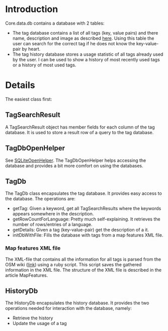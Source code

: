 # Introduction #

Core.data.db contains a database with 2 tables:

  * The tag database contains a list of all tags (key, value pairs) and there name, description and image as described [here](http://wiki.openstreetmap.org/wiki/Map_Features). Using this table the user can search for the correct tag if he does not know the key-value-pair by heart.
  * The tag history database stores a usage statistic of all tags already used by the user. I can be used to show a history of most recently used tags or a history of most used tags.


# Details #

The easiest class first:

## TagSearchResult ##

A TagSearchResult object has member fields for each column of the tag database. It is used to store a result row of a query to the tag database.

## TagDbOpenHelper ##

See [SQLiteOpenHelper](http://developer.android.com/reference/android/database/sqlite/SQLiteOpenHelper.html). The TagDbOpenHelper helps accessing the database and provides a bit more comfort on using the databases.

## TagDb ##

The TagDb class encapsulates the tag database. It provides easy access to the database. The operations are:

  * getTag: Given a keyword, get all TagSearchResults where the keywords appears somewhere in the description.
  * getRowCountForLanguage: Pretty much self-explaining. It retrieves the number of rows/entries of a language.
  * getDetails: Given a tag (key-value-pair) get the description of a it.
  * initDbWithFile: Fills the database with tags from a map features XML file.

### Map features XML file ###

The XML-file that contains all the information for all tags is parsed from the OSM wiki ([link](http://wiki.openstreetmap.org/wiki/Map_Features)) using a ruby script. This script saves the gathered information in the XML file. The structure of the XML file is described in the article MapFeatures.

## HistoryDb ##

The HistoryDb encapsulates the history database. It provides the two operations needed for interaction with the database, namely:
  * Retrieve the history
  * Update the usage of a tag